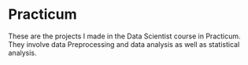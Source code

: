 # Practicum
These are the projects I made in the Data Scientist course in Practicum.
They involve data Preprocessing and data analysis as well as statistical analysis. 
